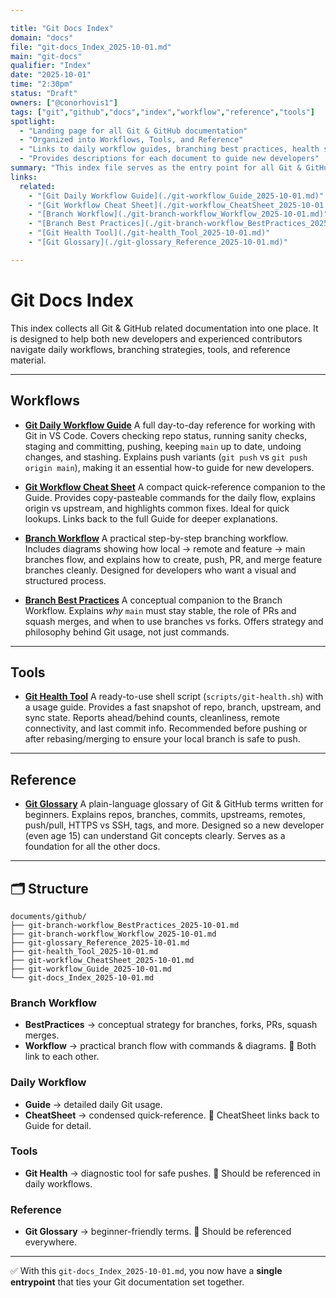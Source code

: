 ```yaml
---

title: "Git Docs Index"
domain: "docs"
file: "git-docs_Index_2025-10-01.md"
main: "git-docs"
qualifier: "Index"
date: "2025-10-01"
time: "2:30pm"
status: "Draft"
owners: ["@conorhovis1"]
tags: ["git","github","docs","index","workflow","reference","tools"]
spotlight:
  - "Landing page for all Git & GitHub documentation"
  - "Organized into Workflows, Tools, and Reference"
  - "Links to daily workflow guides, branching best practices, health scripts, and glossary"
  - "Provides descriptions for each document to guide new developers"
summary: "This index file serves as the entry point for all Git & GitHub documentation. It organizes the repo’s Git docs into Workflows, Tools, and Reference, and provides descriptions of each file so contributors can quickly find what they need."
links:
  related:
    - "[Git Daily Workflow Guide](./git-workflow_Guide_2025-10-01.md)"
    - "[Git Workflow Cheat Sheet](./git-workflow_CheatSheet_2025-10-01.md)"
    - "[Branch Workflow](./git-branch-workflow_Workflow_2025-10-01.md)"
    - "[Branch Best Practices](./git-branch-workflow_BestPractices_2025-10-01.md)"
    - "[Git Health Tool](./git-health_Tool_2025-10-01.md)"
    - "[Git Glossary](./git-glossary_Reference_2025-10-01.md)"

---
```


# Git Docs Index

This index collects all Git & GitHub related documentation into one place. It is designed to help both new developers and experienced contributors navigate daily workflows, branching strategies, tools, and reference material.

---

## Workflows

* [**Git Daily Workflow Guide**](./git-workflow_Guide_2025-10-01.md)
  A full day-to-day reference for working with Git in VS Code. Covers checking repo status, running sanity checks, staging and committing, pushing, keeping `main` up to date, undoing changes, and stashing. Explains push variants (`git push` vs `git push origin main`), making it an essential how-to guide for new developers.

* [**Git Workflow Cheat Sheet**](./git-workflow_CheatSheet_2025-10-01.md)
  A compact quick-reference companion to the Guide. Provides copy-pasteable commands for the daily flow, explains origin vs upstream, and highlights common fixes. Ideal for quick lookups. Links back to the full Guide for deeper explanations.

* [**Branch Workflow**](./git-branch-workflow_Workflow_2025-10-01.md)
  A practical step-by-step branching workflow. Includes diagrams showing how local → remote and feature → main branches flow, and explains how to create, push, PR, and merge feature branches cleanly. Designed for developers who want a visual and structured process.

* [**Branch Best Practices**](./git-branch-workflow_BestPractices_2025-10-01.md)
  A conceptual companion to the Branch Workflow. Explains *why* `main` must stay stable, the role of PRs and squash merges, and when to use branches vs forks. Offers strategy and philosophy behind Git usage, not just commands.

---

## Tools

* [**Git Health Tool**](./git-health_Tool_2025-10-01.md)
  A ready-to-use shell script (`scripts/git-health.sh`) with a usage guide. Provides a fast snapshot of repo, branch, upstream, and sync state. Reports ahead/behind counts, cleanliness, remote connectivity, and last commit info. Recommended before pushing or after rebasing/merging to ensure your local branch is safe to push.

---

## Reference

* [**Git Glossary**](./git-glossary_Reference_2025-10-01.md)
  A plain-language glossary of Git & GitHub terms written for beginners. Explains repos, branches, commits, upstreams, remotes, push/pull, HTTPS vs SSH, tags, and more. Designed so a new developer (even age 15) can understand Git concepts clearly. Serves as a foundation for all the other docs.

---

## 🗂 Structure

```
documents/github/
├── git-branch-workflow_BestPractices_2025-10-01.md
├── git-branch-workflow_Workflow_2025-10-01.md
├── git-glossary_Reference_2025-10-01.md
├── git-health_Tool_2025-10-01.md
├── git-workflow_CheatSheet_2025-10-01.md
├── git-workflow_Guide_2025-10-01.md
└── git-docs_Index_2025-10-01.md
```

### **Branch Workflow**

* **BestPractices** → conceptual strategy for branches, forks, PRs, squash merges.
* **Workflow** → practical branch flow with commands & diagrams.
  🔗 Both link to each other.

### **Daily Workflow**

* **Guide** → detailed daily Git usage.
* **CheatSheet** → condensed quick-reference.
  🔗 CheatSheet links back to Guide for detail.

### **Tools**

* **Git Health** → diagnostic tool for safe pushes.
  🔗 Should be referenced in daily workflows.

### **Reference**

* **Git Glossary** → beginner-friendly terms.
  🔗 Should be referenced everywhere.

---

✅ With this `git-docs_Index_2025-10-01.md`, you now have a **single entrypoint** that ties your Git documentation set together.

